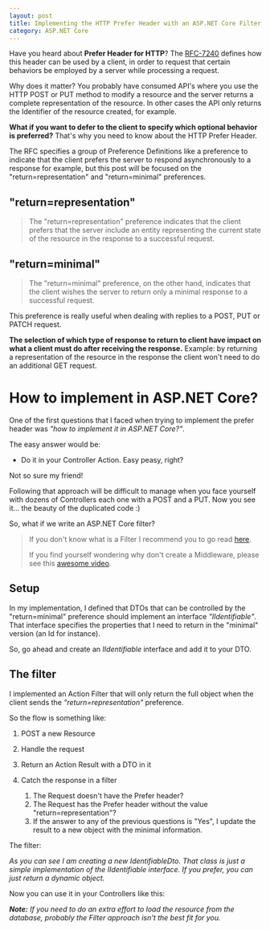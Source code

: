 ```yaml
---
layout: post
title: Implementing the HTTP Prefer Header with an ASP.NET Core Filter
category: ASP.NET Core
---
```


Have you heard about **Prefer Header for HTTP**? The [RFC-7240](https://tools.ietf.org/html/rfc7240) defines how this header can be used by a client, in order to request that certain behaviors be employed by a server while processing a request.


Why does it matter? You probably have consumed API's where you use the HTTP POST or PUT method to modify a resource and the server returns a complete representation of the resource. In other cases the API only returns the Identifier of the resource created, for example.

**What if you want to defer to the client to specify which optional behavior is preferred?**
That's why you need to know about the HTTP Prefer Header.


<!--excerpt-->

The RFC specifies a group of Preference Definitions like a preference to indicate that the client prefers the server to respond asynchronously to a response for example, but this post will be focused on the "return=representation" and "return=minimal" preferences.


## "return=representation"

> The "return=representation" preference indicates that the client
> prefers that the server include an entity representing the current
> state of the resource in the response to a successful request.

## "return=minimal"

> The "return=minimal" preference, on the other hand, indicates that
> the client wishes the server to return only a minimal response to a
> successful request. 

This preference is really useful when dealing with replies to a POST, PUT or PATCH request.

**The selection of which type of response to return to client have impact on what a client must do after receiving the response.** Example: by returning a representation of the resource in the response the client won't need to do an additional GET request.

# How to implement in ASP.NET Core?

One of the first questions that I faced when trying to implement the prefer header was *"how to implement it in ASP.NET Core?"*.

The easy answer would be: 

- Do it in your Controller Action. Easy peasy, right?

Not so sure my friend! 

Following that approach will be difficult to manage when you face yourself with dozens of Controllers each one with a POST and a PUT. Now you see it... the beauty of the duplicated code :)

So, what if we write an ASP.NET Core filter?

> If you don't know what is a Filter I recommend you to go read [here](https://docs.microsoft.com/en-us/aspnet/mvc/overview/older-versions-1/controllers-and-routing/understanding-action-filters-cs).
> 
> If you find yourself wondering why don't create a Middleware, please see this [awesome video](https://channel9.msdn.com/Series/aspnetmonsters/ASPNET-Monsters-91-Middleware-vs-Filters).

## Setup

In my implementation, I defined that DTOs that can be controlled by the "return=minimal" preference should implement an interface *"IIdentifiable"*. That interface specifies the properties that I need to return in the "minimal" version (an Id for instance).

So, go ahead and create an *IIdentifiable* interface and add it to your DTO.

## The filter

I implemented an Action Filter that will only return the full object when the client sends the *"return=representation"* preference.

So the flow is something like:

1. POST a new Resource
2. Handle the request
3. Return an Action Result with a DTO in it
4. Catch the response in a filter
    
    1. The Request doesn't have the Prefer header?
    2. The Request has the Prefer header without the value "return=representation"?
    3. If the answer to any of the previous questions is "Yes", I update the result to a new object with the minimal information.

The filter:

<script src="https://gist.github.com/gsferreira/80aa93d12633c0df271a08f6dc2e52ca.js?file=HttpPreferReturnHeaderFilterAttribute.cs"></script>

*As you can see I am creating a new IdentifiableDto. That class is just a simple implementation of the IIdentifiable interface. If you prefer, you can just return a dynamic object.*

Now you can use it in your Controllers like this:

<script src="https://gist.github.com/gsferreira/80aa93d12633c0df271a08f6dc2e52ca.js?file=Controller.cs"></script>


***Note:** If you need to do an extra effort to load the resource from the database, probably the Filter approach isn't the best fit for you.*